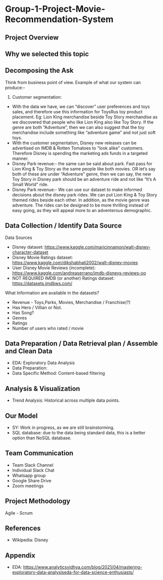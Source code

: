 # Group-1-Project-Movie-Recommendation-System

## Project Overview

## Why we selected this topic

## Decomposing the Ask
Think from business point of view. Example of what our system can produce:-
1. Customer segmentation:
* With the data we have, we can “discover” user preferences and toys sales, and therefore use this information for ToysRus toy product placement. Eg: Lion King merchandise beside Toy Story merchandise as we discovered that people who like Lion King also like Toy Story. If the genre are both “Adventure”, then we can also suggest that the toy merchandise include something like “adventure game” and not just soft toys.
* With the customer segmentation, Disney new releases can be advertised on IMDB & Rotten Tomatoes to "look alike" customers. Therefore Disney is spending the marketing ads funds in a targeted manner.
* Disney Park revenue:- the same can be said about park. Fast pass for Lion King & Toy Story as the same people like both movies. OR let’s say both of these are under “Adventure” genre, then we can say, the new Toy Story in Disney park should be an adventure ride and not like “It’s A Small World” ride.
* Disney Park revenue:- We can use our dataset to make informed decisions about the disney park rides. We can put Lion King & Toy Story themed rides beside each other. In addition, as the movie genre was adventure. The rides can be designed to be more thrilling instead of easy going, as they will appeal more to an adventerous demographic.


## Data Collection / Identify Data Source

Data Sources
- Disney dataset: https://www.kaggle.com/maricinnamon/walt-disney-character-dataset
- Disney Movie Ratings dataset: https://www.kaggle.com/dikshabhati2002/walt-disney-movies
- User Disney Movie Reviews (incomplete): https://www.kaggle.com/andreaserrano/imdb-disneys-reviews-oo
- NOT REQUIRED IMDB (or another) Ratings dataset: https://datasets.imdbws.com/

What Information are available in the datasets?
- Revenue - Toys,Parks, Movies, Merchandise / Franchise(?)
- Has Hero / Villian or Not.
- Has Song?
- Genres
- Ratings
- Number of users who rated / movie

## Data Preparation / Data Retrieval plan /  Assemble and Clean Data

- EDA: Exploratory Data Analysis
- Data Preparation:
- Data Specific Method: Content-based filtering

## Analysis & Visualization

- Trend Analysis: Historical across multiple data points.

## Our Model

- SY: Work in progress, as we are still brainstorming.
- SQL database: due to the data being standard data, this is a better option than NoSQL database.

## Team Communication

- Team Slack Channel
- Individual Slack Chat
- Whatsapp group
- Google Share Drive
- Zoom meetings

## Project Methodology
Agile - Scrum

## References
* Wikipedia: Disney

## Appendix
* EDA: https://www.analyticsvidhya.com/blog/2021/04/mastering-exploratory-data-analysiseda-for-data-science-enthusiasts/

